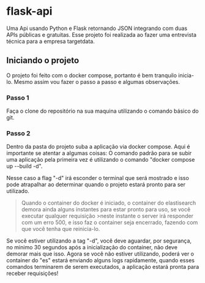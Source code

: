 # flask-api
Uma Api usando Python e Flask retornando JSON integrando com duas APIs públicas e gratuitas. Esse projeto foi realizada ao fazer uma entrevista técnica para a empresa targetdata.


## Iniciando o projeto
O projeto foi feito com o docker compose, portanto é bem tranquilo inicia-lo. Mesmo assim vou fazer o passo a passo e algumas observações.

### Passo 1
Faça o clone do repositório na sua maquina utilizando o comando básico do git.

### Passo 2
Dentro da pasta do projeto suba a aplicação via docker compose. Aqui é importante se atentar a algumas coisas: O comando padrão para se subir uma aplicação pela primeira vez é utilizando o comando "docker compose up --build -d". 

Nesse caso a flag "-d" irá esconder o terminal que será mostrado e isso pode atrapalhar ao determinar quando o projeto estará pronto para ser utilizado. 

>Quando o container do docker é iniciado, o container do elastisearch demora ainda alguns instantes para estar pronto para uso, se você executar qualquer requisição >neste instante o server irá responder com um erro 500, e isso faz o container seja encerrado, fazendo com que você tenha que reinicia-lo. 

Se você estiver utilizando a tag "-d", você deve aguardar, por segurança, no minimo 30 segundos após a inicialização do container, não deve demorar mais que isso. Agora se você não estiver utilizando, poderá ver o container do "es" estará enviando alguns logs rapidamente, quando esses comandos terminarem de serem executados, a aplicação estará pronta para receber requisições!
